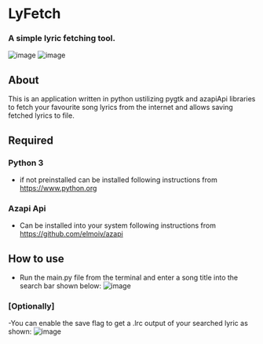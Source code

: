 # LyFetch
### A simple lyric fetching tool.
![image](https://github.com/Imnotndesh/lyricFetchGtk/assets/103320083/2920b0cc-207b-4a52-8eb3-e715a6da8874)
![image](https://github.com/Imnotndesh/lyricFetchGtk/assets/103320083/3fb72886-871f-4d5b-b561-fa413b2f3dbd)




## About
This is an application written in python ustilizing pygtk and azapiApi libraries to fetch your favourite song lyrics from the internet and allows saving fetched lyrics to file.

## Required
  ### Python 3
  - if not preinstalled can be installed following instructions from https://www.python.org
  ### Azapi Api
  - Can be installed into your system following instructions from https://github.com/elmoiv/azapi
## How to use
 - Run the main.py file from the terminal and enter a song title into the search bar shown below:
 ![image](https://github.com/Imnotndesh/lyricFetchGtk/assets/103320083/c54089f9-6941-4542-a43a-0b20713f3f72)

  ### [Optionally]
  -You can enable the save flag to get a .lrc output of your searched lyric as shown:
  ![image](https://github.com/Imnotndesh/lyricFetchGtk/assets/103320083/c523110b-549f-4180-be03-fa1a38f2140e)


